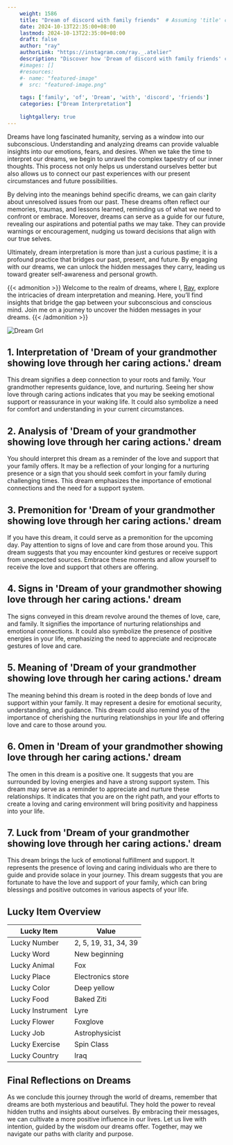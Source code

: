 ```yaml
---
    weight: 1586
    title: "Dream of discord with family friends"  # Assuming 'title' column exists
    date: 2024-10-13T22:35:00+08:00
    lastmod: 2024-10-13T22:35:00+08:00
    draft: false
    author: "ray"
    authorLink: "https://instagram.com/ray._.atelier"
    description: "Discover how 'Dream of discord with family friends' can interpret your future and uncover its significant meanings in your life."
    #images: []
    #resources:
    #- name: "featured-image"
    #  src: "featured-image.png"
    
    tags: ['family', 'of', 'Dream', 'with', 'discord', 'friends']
    categories: ["Dream Interpretation"]
    
    lightgallery: true
---
```

    
Dreams have long fascinated humanity, serving as a window into our subconscious. Understanding and analyzing dreams can provide valuable insights into our emotions, fears, and desires. When we take the time to interpret our dreams, we begin to unravel the complex tapestry of our inner thoughts. This process not only helps us understand ourselves better but also allows us to connect our past experiences with our present circumstances and future possibilities.

By delving into the meanings behind specific dreams, we can gain clarity about unresolved issues from our past. These dreams often reflect our memories, traumas, and lessons learned, reminding us of what we need to confront or embrace. Moreover, dreams can serve as a guide for our future, revealing our aspirations and potential paths we may take. They can provide warnings or encouragement, nudging us toward decisions that align with our true selves.

Ultimately, dream interpretation is more than just a curious pastime; it is a profound practice that bridges our past, present, and future. By engaging with our dreams, we can unlock the hidden messages they carry, leading us toward greater self-awareness and personal growth.

{{< admonition >}}
Welcome to the realm of dreams, where I, [Ray](https://instagram.com/ray._.atelier), explore the intricacies of dream interpretation and meaning. Here, you’ll find insights that bridge the gap between your subconscious and conscious mind. Join me on a journey to uncover the hidden messages in your dreams.
{{< /admonition >}}

![Dream Grl](https://cdn.pixabay.com/photo/2017/11/02/03/35/gothic-2910057_1280.jpg "Dream Grl")

## 1. Interpretation of 'Dream of your grandmother showing love through her caring actions.' dream
 This dream signifies a deep connection to your roots and family. Your grandmother represents guidance, love, and nurturing. Seeing her show love through caring actions indicates that you may be seeking emotional support or reassurance in your waking life. It could also symbolize a need for comfort and understanding in your current circumstances.

## 2. Analysis of 'Dream of your grandmother showing love through her caring actions.' dream
 You should interpret this dream as a reminder of the love and support that your family offers. It may be a reflection of your longing for a nurturing presence or a sign that you should seek comfort in your family during challenging times. This dream emphasizes the importance of emotional connections and the need for a support system.

## 3. Premonition for 'Dream of your grandmother showing love through her caring actions.' dream
 If you have this dream, it could serve as a premonition for the upcoming day. Pay attention to signs of love and care from those around you. This dream suggests that you may encounter kind gestures or receive support from unexpected sources. Embrace these moments and allow yourself to receive the love and support that others are offering.

## 4. Signs in 'Dream of your grandmother showing love through her caring actions.' dream
 The signs conveyed in this dream revolve around the themes of love, care, and family. It signifies the importance of nurturing relationships and emotional connections. It could also symbolize the presence of positive energies in your life, emphasizing the need to appreciate and reciprocate gestures of love and care.

## 5. Meaning of 'Dream of your grandmother showing love through her caring actions.' dream
 The meaning behind this dream is rooted in the deep bonds of love and support within your family. It may represent a desire for emotional security, understanding, and guidance. This dream could also remind you of the importance of cherishing the nurturing relationships in your life and offering love and care to those around you.

## 6. Omen in 'Dream of your grandmother showing love through her caring actions.' dream
 The omen in this dream is a positive one. It suggests that you are surrounded by loving energies and have a strong support system. This dream may serve as a reminder to appreciate and nurture these relationships. It indicates that you are on the right path, and your efforts to create a loving and caring environment will bring positivity and happiness into your life.

## 7. Luck from 'Dream of your grandmother showing love through her caring actions.' dream
 This dream brings the luck of emotional fulfillment and support. It represents the presence of loving and caring individuals who are there to guide and provide solace in your journey. This dream suggests that you are fortunate to have the love and support of your family, which can bring blessings and positive outcomes in various aspects of your life.

## Lucky Item Overview
| Lucky Item          | Value              |
|---------------|--------------------|
| Lucky Number        | 2, 5, 19, 31, 34, 39  |
| Lucky Word          | New beginning |
| Lucky Animal        | Fox |
| Lucky Place         | Electronics store     |
| Lucky Color         | Deep yellow     |
| Lucky Food          | Baked Ziti      |
| Lucky Instrument    | Lyre |
| Lucky Flower        | Foxglove    |
| Lucky Job           | Astrophysicist       |
| Lucky Exercise      | Spin Class  |
| Lucky Country       | Iraq    |


##  Final Reflections on Dreams

As we conclude this journey through the world of dreams, remember that dreams are both mysterious and beautiful. They hold the power to reveal hidden truths and insights about ourselves. By embracing their messages, we can cultivate a more positive influence in our lives. Let us live with intention, guided by the wisdom our dreams offer. Together, may we navigate our paths with clarity and purpose.
